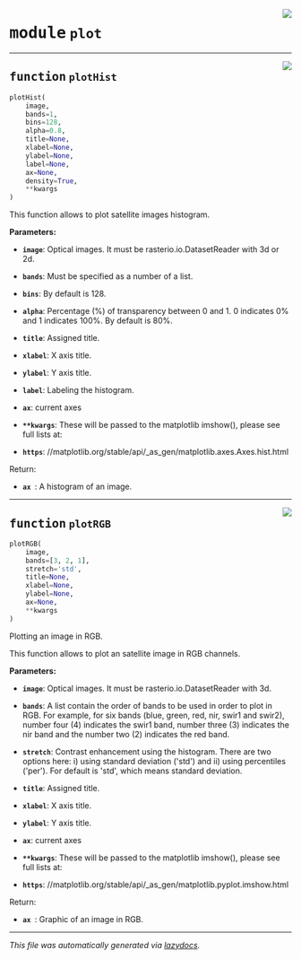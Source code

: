 <!-- markdownlint-disable -->

<a href="..\scikeo\plot.py#L0"><img align="right" style="float:right;" src="https://img.shields.io/badge/-source-cccccc?style=flat-square"></a>

# <kbd>module</kbd> `plot`





---

<a href="..\scikeo\plot.py#L7"><img align="right" style="float:right;" src="https://img.shields.io/badge/-source-cccccc?style=flat-square"></a>

## <kbd>function</kbd> `plotHist`

```python
plotHist(
    image,
    bands=1,
    bins=128,
    alpha=0.8,
    title=None,
    xlabel=None,
    ylabel=None,
    label=None,
    ax=None,
    density=True,
    **kwargs
)
```

This function allows to plot satellite images histogram. 



**Parameters:**
 
 - <b>`image`</b>:  Optical images. It must be rasterio.io.DatasetReader with 3d or 2d.  


 - <b>`bands`</b>:  Must be specified as a number of a list.  


 - <b>`bins`</b>:  By default is 128.   


 - <b>`alpha`</b>:  Percentage (%) of transparency between 0 and 1. 0 indicates 0% and 1 indicates  100%. By default is 80%.  


 - <b>`title`</b>:  Assigned title. 


 - <b>`xlabel`</b>:  X axis title. 


 - <b>`ylabel`</b>:  Y axis title.  


 - <b>`label`</b>:  Labeling the histogram. 


 - <b>`ax`</b>:  current axes 


 - <b>`**kwargs`</b>:  These will be passed to the matplotlib imshow(), please see full lists at: 
 - <b>`https`</b>: //matplotlib.org/stable/api/_as_gen/matplotlib.axes.Axes.hist.html 

Return: 
 - <b>`ax `</b>:  A histogram of an image. 




---

<a href="..\scikeo\plot.py#L90"><img align="right" style="float:right;" src="https://img.shields.io/badge/-source-cccccc?style=flat-square"></a>

## <kbd>function</kbd> `plotRGB`

```python
plotRGB(
    image,
    bands=[3, 2, 1],
    stretch='std',
    title=None,
    xlabel=None,
    ylabel=None,
    ax=None,
    **kwargs
)
```

Plotting an image in RGB. 

This function allows to plot an satellite image in RGB channels.  



**Parameters:**
  


 - <b>`image`</b>:  Optical images. It must be rasterio.io.DatasetReader with 3d.  


 - <b>`bands`</b>:  A list contain the order of bands to be used in order to plot in RGB. For example,  for six bands (blue, green, red, nir, swir1 and swir2), number four (4) indicates   the swir1 band, number three (3) indicates the nir band and the number two (2) indicates  the red band.  


 - <b>`stretch`</b>:  Contrast enhancement using the histogram. There are two options here: i) using  standard deviation ('std') and ii) using percentiles ('per'). For default is 'std', which means  standard deviation.  


 - <b>`title`</b>:  Assigned title. 


 - <b>`xlabel`</b>:  X axis title. 


 - <b>`ylabel`</b>:  Y axis title. 


 - <b>`ax`</b>:  current axes 


 - <b>`**kwargs`</b>:  These will be passed to the matplotlib imshow(), please see full lists at: 
 - <b>`https`</b>: //matplotlib.org/stable/api/_as_gen/matplotlib.pyplot.imshow.html 

Return: 
 - <b>`ax `</b>:  Graphic of an image in RGB. 






---

_This file was automatically generated via [lazydocs](https://github.com/ml-tooling/lazydocs)._
